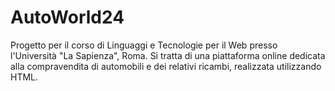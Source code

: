 # AutoWorld24

Progetto per il corso di Linguaggi e Tecnologie per il Web presso l'Università "La Sapienza", Roma.
Si tratta di una piattaforma online dedicata alla compravendita di automobili e dei relativi ricambi, realizzata utilizzando HTML.

